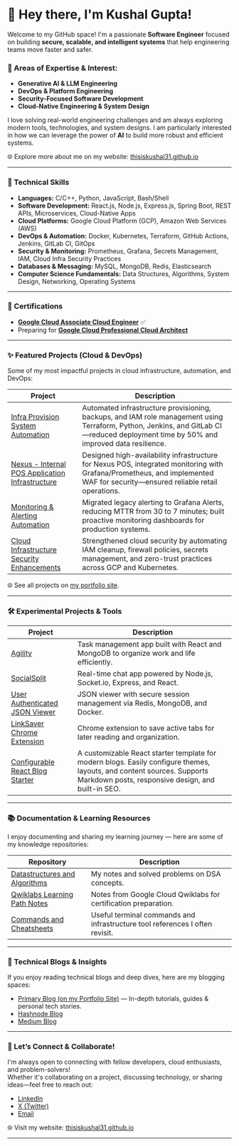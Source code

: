 <!--
README crafted to showcase my software engineering journey with a focus on Cloud Infrastructure, DevOps, Security, and Platform Engineering.
I regularly update this profile as I explore emerging technologies and trends.
-->

# 👋 Hey there, I'm Kushal Gupta!

Welcome to my GitHub space! I'm a passionate **Software Engineer** focused on building **secure, scalable, and intelligent systems** that help engineering teams move faster and safer.

### 🚀 Areas of Expertise & Interest:
- **Generative AI & LLM Engineering**
- **DevOps & Platform Engineering**
- **Security-Focused Software Development**
- **Cloud-Native Engineering & System Design**

I love solving real-world engineering challenges and am always exploring modern tools, technologies, and system designs. I am particularly interested in how we can leverage the power of **AI** to build more robust and efficient systems. 

🌐 Explore more about me on my website: [thisiskushal31.github.io](https://thisiskushal31.github.io/#/)

---

### 🚀 Technical Skills

<!--
💡 Note for Visitors:
This tech stack reflects my current core skills and focus areas.

🎯 **Currently Exploring:**  
- Service Mesh & API Gateways (Istio, Envoy)  
- Cloud-Native Security (Vault, OPA, Cloud Security Posture Tools)  
- Serverless & Event-Driven Architectures (Cloud Run, AWS Lambda)  
- Infrastructure Testing & Policy as Code (Checkov, Terratest)  
- Advanced Observability & Tracing (OpenTelemetry, Jaeger)

-->

- **Languages:**  C/C++, Python, JavaScript, Bash/Shell
- **Software Development:**  React.js, Node.js, Express.js, Spring Boot, REST APIs, Microservices, Cloud-Native Apps
- **Cloud Platforms:**  Google Cloud Platform (GCP), Amazon Web Services (AWS)
- **DevOps & Automation:**  Docker, Kubernetes, Terraform, GitHub Actions, Jenkins, GitLab CI, GitOps
- **Security & Monitoring:**  Prometheus, Grafana, Secrets Management, IAM, Cloud Infra Security Practices
- **Databases & Messaging:**  MySQL, MongoDB, Redis, Elasticsearch
- **Computer Science Fundamentals:**  Data Structures, Algorithms, System Design, Networking, Operating Systems

<!--
This section evolves as I continue learning and growing in the software engineering space.
-->

---

### 📃 Certifications

- [**Google Cloud Associate Cloud Engineer**](https://www.credly.com/badges/7af9ebab-6364-42a3-b1b8-200fb56b101a/public_url) ✅  
- Preparing for [**Google Cloud Professional Cloud Architect**](https://cloud.google.com/certification/cloud-architect)

---

### ✨ Featured Projects (Cloud & DevOps)

Some of my most impactful projects in cloud infrastructure, automation, and DevOps:

| Project | Description |
|---------|-------------|
| [Infra Provision System Automation](https://thisiskushal31.github.io/#/projects#featured-projects) | Automated infrastructure provisioning, backups, and IAM role management using Terraform, Python, Jenkins, and GitLab CI—reduced deployment time by 50% and improved data resilience. |
| [Nexus - Internal POS Application Infrastructure](https://thisiskushal31.github.io/#/projects#featured-projects) | Designed high-availability infrastructure for Nexus POS, integrated monitoring with Grafana/Prometheus, and implemented WAF for security—ensured reliable retail operations. |
| [Monitoring & Alerting Automation](https://thisiskushal31.github.io/#/projects#featured-projects) | Migrated legacy alerting to Grafana Alerts, reducing MTTR from 30 to 7 minutes; built proactive monitoring dashboards for production systems. |
| [Cloud Infrastructure Security Enhancements](https://thisiskushal31.github.io/#/projects#featured-projects) | Strengthened cloud security by automating IAM cleanup, firewall policies, secrets management, and zero-trust practices across GCP and Kubernetes. |

🌐 See all projects on [my portfolio site](https://thisiskushal31.github.io/#/projects#featured-projects).

---

### 🛠️ Experimental Projects & Tools

| Project | Description |
|---------|-------------|
| [Agility](https://github.com/thisiskushal31/Agility) | Task management app built with React and MongoDB to organize work and life efficiently. |
| [SocialSplit](https://github.com/thisiskushal31/SocialSplit) | Real-time chat app powered by Node.js, Socket.io, Express, and React. |
| [User Authenticated JSON Viewer](https://github.com/thisiskushal31/User-Authenticated-JSON-Viewer) | JSON viewer with secure session management via Redis, MongoDB, and Docker. |
| [LinkSaver Chrome Extension](https://github.com/thisiskushal31/link-saver-extension) | Chrome extension to save active tabs for later reading and organization. |
| [Configurable React Blog Starter](https://github.com/thisiskushal31/configurable-react-blog-starter)  | A customizable React starter template for modern blogs. Easily configure themes, layouts, and content sources. Supports Markdown posts, responsive design, and built-in SEO. |

---

### 📚 Documentation & Learning Resources

I enjoy documenting and sharing my learning journey — here are some of my knowledge repositories:

| Repository | Description |
|------------|-------------|
| [Datastructures and Algorithms](https://github.com/thisiskushal31/Datastructures-and-Algorithms) | My notes and solved problems on DSA concepts. |
| [Qwiklabs Learning Path Notes](https://github.com/thisiskushal31/Qwiklabs-Learning-Path-Notes) | Notes from Google Cloud Qwiklabs for certification preparation. |
| [Commands and Cheatsheets](https://github.com/thisiskushal31/Commands-and-Cheatsheets) | Useful terminal commands and infrastructure tool references I often revisit. |

---

### 📝 Technical Blogs & Insights

If you enjoy reading technical blogs and deep dives, here are my blogging spaces:

- [Primary Blog (on my Portfolio Site)](https://thisiskushal31.github.io/blog) — In-depth tutorials, guides & personal tech stories.
- [Hashnode Blog](https://thisiskushal.hashnode.dev/)
- [Medium Blog](https://thisiskushalgupta.medium.com/)

---

### 🤝 Let’s Connect & Collaborate!

I'm always open to connecting with fellow developers, cloud enthusiasts, and problem-solvers!  
Whether it's collaborating on a project, discussing technology, or sharing ideas—feel free to reach out:

- [LinkedIn](https://www.linkedin.com/in/thisiskushalgupta/)
- [X (Twitter)](https://x.com/thisis_kushal)
- [Email](mailto:guptakushal070@gmail.com)

🌐 Visit my website: [thisiskushal31.github.io](https://thisiskushal31.github.io/#/)

---

<!--
🚀 Future Plans:
- Contribute to open-source projects (in-progress goal)
- Share upcoming portfolio projects here
- Update progress on certifications and deeper tech explorations
-->